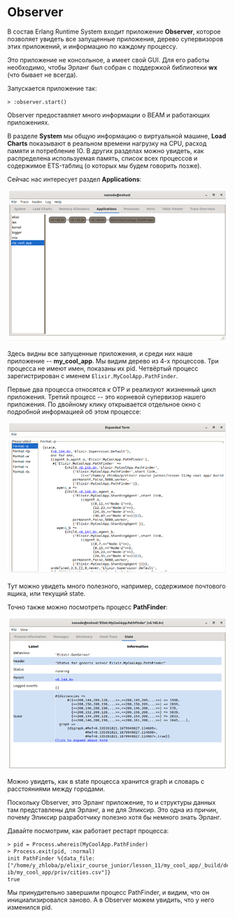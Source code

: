 # Observer

В состав Erlang Runtime System входит приложение **Observer**, которое позволяет увидеть все запущенные приложения, дерево супервизоров этих приложений, и информацию по каждому процессу.

Это приложение не консольное, а имеет свой GUI. Для его работы необходимо, чтобы Эрланг был собран с поддержкой библиотеки **wx** (что бывает не всегда). 

Запускается приложение так:

```
> :observer.start()
```

Observer предоставляет много информации о BEAM и работающих приложениях.

В разделе **System** мы общую информацию о виртуальной машине, **Load Charts** показывают в реальном времени нагрузку на CPU, расход памяти и потребление IO. В других разделах можно увидеть, как распределена используемая память, список всех процессов и содержимое ETS-таблиц (о которых мы будем говорить позже).

Сейчас нас интересует раздел **Applications**:

![Observer](./img/observer.png)

Здесь видны все запущенные приложения, и среди них наше приложение -- **my_cool_app**. Мы видим дерево из 4-х процессов. Три процесса не имеют имен, показаны их pid. Четвёртый процесс зарегистрирован с именем `Elixir.MyCoolApp.PathFinder`. 

Первые два процесса относятся к OTP и реализуют жизненный цикл приложения. Третий процесс -- это корневой супервизор нашего приложения. По двойному клику открывается отдельное окно с подробной информацией об этом процессе:

![Observer](./img/observer_sup_state.png)

Тут можно увидеть много полезного, например, содержимое почтового ящика, или текущий state.

Точно также можно посмотреть процесс **PathFinder**:

![Observer](./img/observer_path_finder.png)

Можно увидеть, как в state процесса хранится graph и словарь с расстояниями между городами. 

Поскольку Observer, это Эрланг приложение, то и структуры данных там представлены для Эрланг, а не для Эликсир. Это одна из причин, почему Эликсир разработчику полезно хотя бы немного знать Эрланг.

Давайте посмотрим, как работает рестарт процесса:

```
> pid = Process.whereis(MyCoolApp.PathFinder)
> Process.exit(pid, :normal)                 
init PathFinder %{data_file: ["/home/y_zhloba/p/elixir_course_junior/lesson_11/my_cool_app/_build/dev/l
ib/my_cool_app/priv/cities.csv"]} 
true
```

Мы принудительно завершили процесс PathFinder, и видим, что он инициализировался заново. А в Observer можем увидить, что у него изменился pid.
